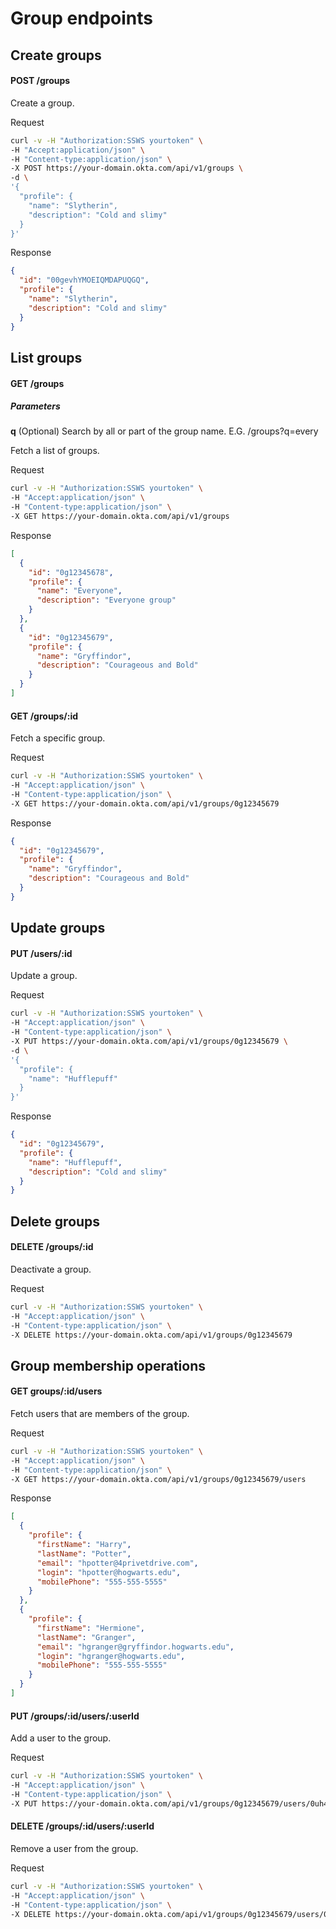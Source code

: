 # Group endpoints

## Create groups

#### POST /groups

Create a group.

Request
```sh
curl -v -H "Authorization:SSWS yourtoken" \
-H "Accept:application/json" \
-H "Content-type:application/json" \
-X POST https://your-domain.okta.com/api/v1/groups \
-d \
'{
  "profile": {
    "name": "Slytherin",
    "description": "Cold and slimy" 
  }
}' 
```

Response
```json
{
  "id": "00gevhYMOEIQMDAPUQGQ", 
  "profile": {
    "name": "Slytherin",
    "description": "Cold and slimy" 
  }
}
```
## List groups

#### GET /groups

##### Parameters
**q** (Optional) Search by all or part of the group name. E.G. /groups?q=every

Fetch a list of groups.

Request
```sh
curl -v -H "Authorization:SSWS yourtoken" \
-H "Accept:application/json" \
-H "Content-type:application/json" \
-X GET https://your-domain.okta.com/api/v1/groups 
```

Response
```json
[
  {
    "id": "0g12345678", 
    "profile": {
      "name": "Everyone",
      "description": "Everyone group" 
    }
  }, 
  {
    "id": "0g12345679", 
    "profile": {
      "name": "Gryffindor",
      "description": "Courageous and Bold"
    }
  }
]
```
#### GET /groups/:id

Fetch a specific group.

Request
```sh
curl -v -H "Authorization:SSWS yourtoken" \
-H "Accept:application/json" \
-H "Content-type:application/json" \
-X GET https://your-domain.okta.com/api/v1/groups/0g12345679 
```

Response
```json
{
  "id": "0g12345679", 
  "profile": {
    "name": "Gryffindor",
    "description": "Courageous and Bold" 
  }
}
```
## Update groups

#### PUT /users/:id

Update a group.

Request
```sh
curl -v -H "Authorization:SSWS yourtoken" \
-H "Accept:application/json" \
-H "Content-type:application/json" \
-X PUT https://your-domain.okta.com/api/v1/groups/0g12345679 \
-d \
'{
  "profile": {
    "name": "Hufflepuff"
  }
}' 
```

Response
```json
{
  "id": "0g12345679", 
  "profile": {
    "name": "Hufflepuff",
    "description": "Cold and slimy" 
  }
}
```
## Delete groups

#### DELETE /groups/:id

Deactivate a group.

Request
```sh
curl -v -H "Authorization:SSWS yourtoken" \
-H "Accept:application/json" \
-H "Content-type:application/json" \
-X DELETE https://your-domain.okta.com/api/v1/groups/0g12345679 
```
## Group membership operations

#### GET groups/:id/users

Fetch users that are members of the group. 

Request
```sh
curl -v -H "Authorization:SSWS yourtoken" \
-H "Accept:application/json" \
-H "Content-type:application/json" \
-X GET https://your-domain.okta.com/api/v1/groups/0g12345679/users 
```

Response
```json
[
  {
    "profile": {
      "firstName": "Harry", 
      "lastName": "Potter",
      "email": "hpotter@4privetdrive.com",  
      "login": "hpotter@hogwarts.edu", 
      "mobilePhone": "555-555-5555"
    }
  }, 
  {
    "profile": {
      "firstName": "Hermione", 
      "lastName": "Granger", 
      "email": "hgranger@gryffindor.hogwarts.edu", 
      "login": "hgranger@hogwarts.edu", 
      "mobilePhone": "555-555-5555"
    }
  }
]
```
#### PUT /groups/:id/users/:userId

Add a user to the group.

Request
```sh
curl -v -H "Authorization:SSWS yourtoken" \
-H "Accept:application/json" \
-H "Content-type:application/json" \
-X PUT https://your-domain.okta.com/api/v1/groups/0g12345679/users/0uh4rryp0tter
```
#### DELETE /groups/:id/users/:userId

Remove a user from the group.

Request 
```sh
curl -v -H "Authorization:SSWS yourtoken" \
-H "Accept:application/json" \
-H "Content-type:application/json" \
-X DELETE https://your-domain.okta.com/api/v1/groups/0g12345679/users/0uh4rryp0tt3r
```